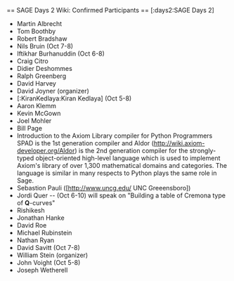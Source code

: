 == SAGE Days 2 Wiki: Confirmed Participants ==
[:days2:SAGE Days 2]

 * Martin Albrecht
 * Tom Boothby
 * Robert Bradshaw
 * Nils Bruin (Oct 7-8)
 * Iftikhar Burhanuddin (Oct 6-8)
 * Craig Citro
 * Didier Deshommes
 * Ralph Greenberg
 * David Harvey
 * David Joyner (organizer)
 * [:KiranKedlaya:Kiran Kedlaya] (Oct 5-8)
 * Aaron Klemm
 * Kevin McGown
 * Joel Mohler
 * Bill Page
  * Introduction to the Axiom Library compiler for Python Programmers
SPAD is the 1st generation compiler and Aldor (http://wiki.axiom-developer.org/Aldor) is the 2nd generation compiler for the strongly-typed object-oriented high-level language which is used to implement Axiom's library of over 1,300 mathematical domains and categories. The language is similar in many respects to Python plays the same role in Sage.
 * Sebastion Pauli ([http://www.uncg.edu/ UNC Greeensboro])
 * Jordi Quer -- (Oct 6-10) will speak on "Building a table of Cremona type of $\mathbf{Q}$-curves"
 * Rishikesh
 * Jonathan Hanke
 * David Roe
 * Michael Rubinstein
 * Nathan Ryan
 * David Savitt (Oct 7-8)
 * William Stein (organizer)
 * John Voight (Oct 5-8)
 * Joseph Wetherell
